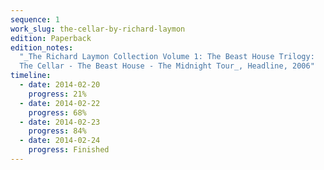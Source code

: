 ```yaml
---
sequence: 1
work_slug: the-cellar-by-richard-laymon
edition: Paperback
edition_notes:
  "_The Richard Laymon Collection Volume 1: The Beast House Trilogy:
  The Cellar - The Beast House - The Midnight Tour_, Headline, 2006"
timeline:
  - date: 2014-02-20
    progress: 21%
  - date: 2014-02-22
    progress: 68%
  - date: 2014-02-23
    progress: 84%
  - date: 2014-02-24
    progress: Finished
---
```

